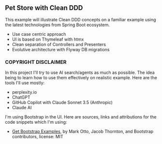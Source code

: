 Pet Store with Clean DDD
---

This example will illustrate Clean DDD concepts on a familiar example using the latest technologies from Spring Boot
ecosystem.

- Use case centric approach
- UI is based on Thymeleaf with htmx
- Clean separation of Controllers and Presenters
- Evolutive architecture with Flyway DB migrations

### COPYRIGHT DISCLAIMER

In this project I'll try to use AI search/agents as much as possible. The idea being to learn how to use them
effectively on realistic example. Here are the tools I'll use mostly:

- perplexity.io
- ChatGPT
- GitHub Copilot with Claude Sonnet 3.5 (Anthropic)
- Claude AI

I'm using Bootstrap in the UI. Here are sources, links and attributions for the code snippets which I'm using:

- [Get Bootstrap Examples](https://getbootstrap.com/docs/5.3/examples), by Mark Otto, Jacob Thornton, and Bootstrap
  contributors, license: MIT